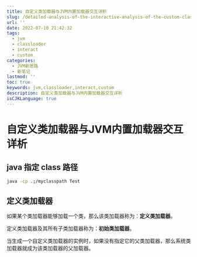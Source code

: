 ```yaml
---
title: 自定义类加载器与JVM内置加载器交互详析
slug: /detailed-analysis-of-the-interactive-analysis-of-the-custom-class-loader-and-the-jvm-built-in-loader.html
url: ''
date: 2022-07-10 21:42:32
tags:
  - jvm
  - classloader
  - interact
  - custom
categories:
  - JVM新思路
  - 新笔记
lastmod: ''
toc: true
keywords: jvm,classloader,interact,custom
description: 自定义类加载器与JVM内置加载器交互详析
isCJKLanguage: true
---
```

# 自定义类加载器与JVM内置加载器交互详析

## java 指定 class 路径

```bash
java -cp .;/myclasspath Test
```

## 定义类加载器

如果某个类加载器能够加载一个类，那么该类加载器称为：**定义类加载器**。

定义类加载器及其所有子类加载器称为：**初始类加载器**。

当生成一个自定义类加载器的实例时，如果没有指定它的父类加载器，那么系统类加载器就成为该类加载器的父加载器。